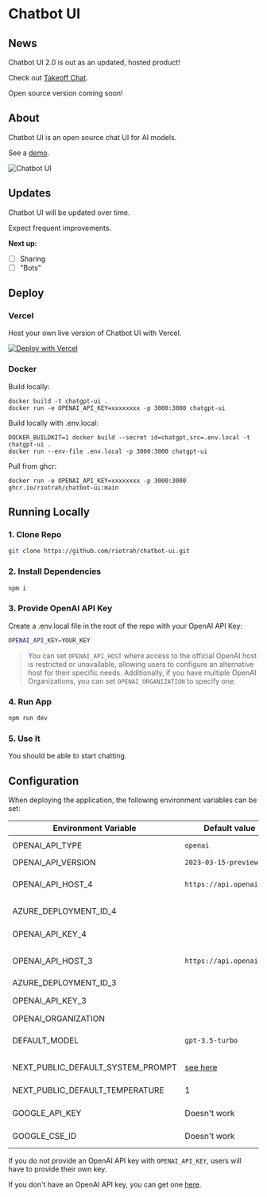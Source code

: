# Chatbot UI

## News

Chatbot UI 2.0 is out as an updated, hosted product!

Check out [Takeoff Chat](https://www.takeoffchat.com/).

Open source version coming soon!

## About

Chatbot UI is an open source chat UI for AI models.

See a [demo](https://twitter.com/mckaywrigley/status/1640380021423603713?s=46&t=AowqkodyK6B4JccSOxSPew).

![Chatbot UI](./public/screenshots/screenshot-0402023.jpg)

## Updates

Chatbot UI will be updated over time.

Expect frequent improvements.

**Next up:**

- [ ] Sharing
- [ ] "Bots"

## Deploy

### **Vercel**

Host your own live version of Chatbot UI with Vercel.

[![Deploy with Vercel](https://vercel.com/button)](https://vercel.com/new/clone?repository-url=https%3A%2F%2Fgithub.com%2Friotrah%2Fchatbot-ui)

### **Docker**

Build locally:

```shell
docker build -t chatgpt-ui .
docker run -e OPENAI_API_KEY=xxxxxxxx -p 3000:3000 chatgpt-ui
```

Build locally with .env.local:

```shell
DOCKER_BUILDKIT=1 docker build --secret id=chatgpt,src=.env.local -t chatgpt-ui .
docker run --env-file .env.local -p 3000:3000 chatgpt-ui
```

Pull from ghcr:

```shell
docker run -e OPENAI_API_KEY=xxxxxxxx -p 3000:3000 ghcr.io/riotrah/chatbot-ui:main
```

## Running Locally

### **1. Clone Repo**

```bash
git clone https://github.com/riotrah/chatbot-ui.git
```

### **2. Install Dependencies**

```bash
npm i
```

### **3. Provide OpenAI API Key**

Create a .env.local file in the root of the repo with your OpenAI API Key:

```bash
OPENAI_API_KEY=YOUR_KEY
```

> You can set `OPENAI_API_HOST` where access to the official OpenAI host is restricted or unavailable, allowing users to configure an alternative host for their specific needs.
> Additionally, if you have multiple OpenAI Organizations, you can set `OPENAI_ORGANIZATION` to specify one.

### **4. Run App**

```bash
npm run dev
```

### **5. Use It**

You should be able to start chatting.

## Configuration

When deploying the application, the following environment variables can be set:

| Environment Variable              | Default value                  | Description                                                                                                                               |
| --------------------------------- | ------------------------------ | ----------------------------------------------------------------------------------------------------------------------------------------- |
| OPENAI_API_TYPE                   | `openai`                       | The API type, options are `openai` or `azure`                                                                                             |
| OPENAI_API_VERSION                | `2023-03-15-preview`           | Only applicable for Azure OpenAI                                                                                                          |
| OPENAI_API_HOST_4                 | `https://api.openai.com`       | The base url, for Azure use, for GPT-4 `https://<endpoint>.openai.azure.com`                                                                         |
| AZURE_DEPLOYMENT_ID_4             |                                | Needed when Azure OpenAI, for GPT-4, Ref [Azure OpenAI API](https://learn.microsoft.com/zh-cn/azure/cognitive-services/openai/reference#completions) |
| OPENAI_API_KEY_4                  |                                | The default API key, for GPT-4, used for authentication with OpenAI                                                                                   |
| OPENAI_API_HOST_3                 | `https://api.openai.com`       | The base url, for Azure use, for GPT-3.5 `https://<endpoint>.openai.azure.com`                                                                         |
| AZURE_DEPLOYMENT_ID_3             |                                | Same as above, but only for GPT-3.5 |
| OPENAI_API_KEY_3                  |                                | The default API key, for GPT-3.5, used for authentication with OpenAI                                                                                   |
| OPENAI_ORGANIZATION               |                                | Your OpenAI organization ID                                                                                                               |
| DEFAULT_MODEL                     | `gpt-3.5-turbo`                | The default model to use on new conversations, for Azure use `gpt-35-turbo`                                                               |
| NEXT_PUBLIC_DEFAULT_SYSTEM_PROMPT | [see here](utils/app/const.ts) | The default system prompt to use on new conversations                                                                                     |
| NEXT_PUBLIC_DEFAULT_TEMPERATURE   | 1                              | The default temperature to use on new conversations                                                                                       |
| GOOGLE_API_KEY                    | Doesn't work                   | See [Custom Search JSON API documentation][GCSE]                                                                                          |
| GOOGLE_CSE_ID                     | Doesn't work                   | See [Custom Search JSON API documentation][GCSE]                                                                                          |

If you do not provide an OpenAI API key with `OPENAI_API_KEY`, users will have to provide their own key.

If you don't have an OpenAI API key, you can get one [here](https://platform.openai.com/account/api-keys).

[GCSE]: https://developers.google.com/custom-search/v1/overview
